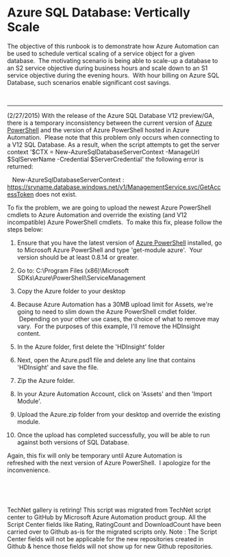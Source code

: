 ﻿Azure SQL Database: Vertically Scale
====================================

            

The objective of this runbook is to demonstrate how Azure Automation can be used to schedule vertical scaling of a service object for a given database.  The motivating scenario is being able to scale-up a database to an S2 service objective during business
 hours and scale down to an S1 service objective during the evening hours.  With hour billing on Azure SQL Database, such scenarios enable significant cost savings.


 


_______________________________________________________________________________________________________________________________


(2/27/2015) With the release of the Azure SQL Database V12 preview/GA, there is a temporary
inconsistency between the current version of [Azure PowerShell](http://azure.microsoft.com/en-us/documentation/articles/install-configure-powershell/) and the version of Azure PowerShell hosted in Azure Automation.  Please
 note that this problem only occurs when connecting to a V12 SQL Database. As a result, when the script attempts to get the server context '$CTX = New-AzureSqlDatabaseServerContext -ManageUrl $SqlServerName -Credential $ServerCredential' the following error
 is returned:


   New-AzureSqlDatabaseServerContext : https://srvname.database.windows.net/v1/ManagementService.svc/GetAccessToken does not exist.


To fix the problem, we are going to upload the newest Azure PowerShell cmdlets to Azure Automation and override the existing (and V12
incompatible) Azure PowerShell cmdlets.  To make this fix, please follow the steps below:


1) Ensure that you have the latest version of [Azure PowerShell](http://azure.microsoft.com/en-us/documentation/articles/install-configure-powershell/) installed, go to Microsoft Azure PowerShell and type 'get-module azure'.  Your version should be at least 0.8.14 or greater.


2) Go to: C:\Program Files (x86)\Microsoft SDKs\Azure\PowerShell\ServiceManagement


3) Copy the Azure folder to your desktop


4) Because Azure Automation has a 30MB upload limit for Assets, we're going to need to slim down the Azure PowerShell cmdlet folder.  Depending on your other use cases, the choice of what to remove may vary.  For the purposes of this example, I'll
 remove the HDInsight content.


5) In the Azure folder, first delete the 'HDInsight' folder


6) Next, open the Azure.psd1 file and delete any line that contains 'HDInsight' and save the file.


7) Zip the Azure folder.


8) In your Azure Automation Account, click on 'Assets' and then 'Import Module'.


9) Upload the Azure.zip folder from your desktop and override the existing module. 


10) Once the upload has completed successfully, you will be able to run against both versions of SQL Database.



Again, this fix will only be temporary until Azure Automation is refreshed with the next version of Azure PowerShell.  I apologize for the inconvenience.


 

 

        
    
TechNet gallery is retiring! This script was migrated from TechNet script center to GitHub by Microsoft Azure Automation product group. All the Script Center fields like Rating, RatingCount and DownloadCount have been carried over to Github as-is for the migrated scripts only. Note : The Script Center fields will not be applicable for the new repositories created in Github & hence those fields will not show up for new Github repositories.
